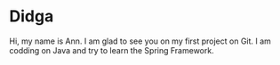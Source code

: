 # Didga

Hi, my name is Ann. I am glad to see you on my first project on Git. I am codding on Java and try to learn the Spring Framework.
